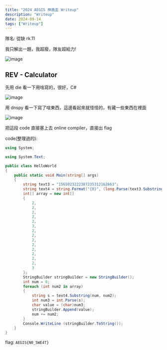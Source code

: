 ```yaml
---
title: "2024 AEGIS 神盾盃 Writeup"
description: "Writeup"
date: 2024-09-14
tags: ["Writeup"]
---
```


隊名: 從缺 rk.11

我只解出一題，我超廢，隊友超給力!

![image](https://0x4b4149.github.io/2024_AEGIS_CTF/scoreboard.PNG)

## REV - Calculator

先用 die 看一下用啥寫的，很好，C#

![image](https://0x4b4149.github.io/2024_AEGIS_CTF/die.PNG)

用 dnspy 看一下寫了啥東西，這邊看起來就怪怪的，有藏一些東西在裡面

![image](https://0x4b4149.github.io/2024_AEGIS_CTF/dnspy.PNG)

把這段 code 直接塞上去 online compiler，直接出 flag

code(整理過的):
```C#
using System;

using System.Text;

public class HelloWorld
{
    public static void Main(string[] args)
    {
        string text3 = "1565023222387235312162663";
		string text4 = string.Format("{0}", (long.Parse(text3.Substring(0, 5)) ^ 56L) + 65681531L) + string.Format("{0}", (long.Parse(text3.Substring(5, 4)) ^ 8L) + 83121454L) + string.Format("{0}", (long.Parse(text3.Substring(9, 8)) ^ 56L) + 65681531L) + string.Format("{0}", (long.Parse(text3.Substring(17, 8)) ^ 8L) + 83121454L);
		int[] array = new int[]
		{
			2,
			2,
			2,
			2,
			2,
			3,
			2,
			2,
			2,
			2,
			2,
			2,
			2,
			2,
			3
		};
		StringBuilder stringBuilder = new StringBuilder();
		int num = 0;
		foreach (int num2 in array)
		{
			string s = text4.Substring(num, num2);
			int num3 = int.Parse(s);
			char value = (char)num3;
			stringBuilder.Append(value);
			num += num2;
		}
        Console.WriteLine (stringBuilder.ToString());
    }
}
```

flag: `AEGIS{N0_5WE4T}`